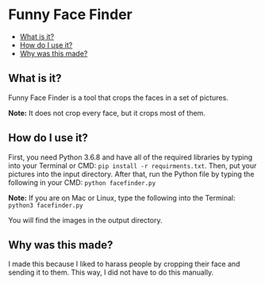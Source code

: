# Funny Face Finder

* [What is it?](#what-is-it)
* [How do I use it?](#how-do-i-use-it)
* [Why was this made?](#why-was-this-made)

## What is it?

Funny Face Finder is a tool that crops the faces in a set of pictures.

**Note:** It does not crop every face, but it crops most of them.

## How do I use it?

First, you need Python 3.6.8 and have all of the required libraries by typing into your Terminal or CMD: ```pip install -r requirments.txt```. Then, put your pictures into the input directory. After that, run the Python file by typing the following in your CMD: ```python facefinder.py```

**Note:** If you are on Mac or Linux, type the following into the Terminal:  ```python3 facefinder.py```

You will find the images in the output directory.

## Why was this made?

I made this because I liked to harass people by cropping their face and sending it to them. This way, I did not have to do this manually.
